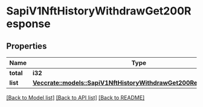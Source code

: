 # SapiV1NftHistoryWithdrawGet200Response

## Properties

Name | Type | Description | Notes
------------ | ------------- | ------------- | -------------
**total** | **i32** |  | 
**list** | [**Vec<crate::models::SapiV1NftHistoryWithdrawGet200ResponseListInner>**](_sapi_v1_nft_history_withdraw_get_200_response_list_inner.md) |  | 

[[Back to Model list]](../README.md#documentation-for-models) [[Back to API list]](../README.md#documentation-for-api-endpoints) [[Back to README]](../README.md)


